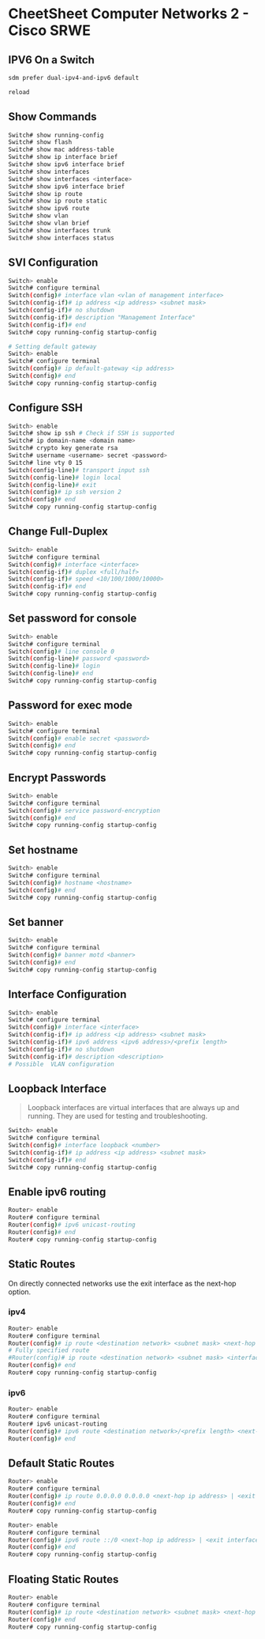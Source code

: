# CheetSheet Computer Networks 2 - Cisco SRWE

## IPV6 On a Switch

```bash
sdm prefer dual-ipv4-and-ipv6 default

reload
```

## Show Commands

```bash
Switch# show running-config
Switch# show flash
Switch# show mac address-table
Switch# show ip interface brief
Switch# show ipv6 interface brief
Switch# show interfaces
Switch# show interfaces <interface>
Switch# show ipv6 interface brief
Switch# show ip route
Switch# show ip route static
Switch# show ipv6 route
Switch# show vlan
Switch# show vlan brief
Switch# show interfaces trunk
Switch# show interfaces status
```

## SVI Configuration

```bash
Switch> enable
Switch# configure terminal
Switch(config)# interface vlan <vlan of management interface>
Switch(config-if)# ip address <ip address> <subnet mask>
Switch(config-if)# no shutdown
Switch(config-if)# description "Management Interface"
Switch(config-if)# end
Switch# copy running-config startup-config

# Setting default gateway
Switch> enable
Switch# configure terminal
Switch(config)# ip default-gateway <ip address>
Switch(config)# end
Switch# copy running-config startup-config
```

## Configure SSH

```bash
Switch> enable
Switch# show ip ssh # Check if SSH is supported
Switch# ip domain-name <domain name>
Switch# crypto key generate rsa
Switch# username <username> secret <password>
Switch# line vty 0 15
Switch(config-line)# transport input ssh
Switch(config-line)# login local
Switch(config-line)# exit
Switch(config)# ip ssh version 2
Switch(config)# end
Switch# copy running-config startup-config
```

## Change Full-Duplex

```bash
Switch> enable
Switch# configure terminal
Switch(config)# interface <interface>
Switch(config-if)# duplex <full/half>
Switch(config-if)# speed <10/100/1000/10000>
Switch(config-if)# end
Switch# copy running-config startup-config
```

## Set password for console

```bash
Switch> enable
Switch# configure terminal
Switch(config)# line console 0
Switch(config-line)# password <password>
Switch(config-line)# login
Switch(config-line)# end
Switch# copy running-config startup-config
```

## Password for exec mode

```bash
Switch> enable
Switch# configure terminal
Switch(config)# enable secret <password>
Switch(config)# end
Switch# copy running-config startup-config
```

## Encrypt Passwords

```bash
Switch> enable
Switch# configure terminal
Switch(config)# service password-encryption
Switch(config)# end
Switch# copy running-config startup-config
```

## Set hostname

```bash
Switch> enable
Switch# configure terminal
Switch(config)# hostname <hostname>
Switch(config)# end
Switch# copy running-config startup-config
```

## Set banner

```bash
Switch> enable
Switch# configure terminal
Switch(config)# banner motd <banner>
Switch(config)# end
Switch# copy running-config startup-config
```

## Interface Configuration

```bash
Switch> enable
Switch# configure terminal
Switch(config)# interface <interface>
Switch(config-if)# ip address <ip address> <subnet mask>
Switch(config-if)# ipv6 address <ipv6 address>/<prefix length>
Switch(config-if)# no shutdown
Switch(config-if)# description <description>
# Possible  VLAN configuration
```

## Loopback Interface

> Loopback interfaces are virtual interfaces that are always up and running. They are used for testing and troubleshooting.

```bash
Switch> enable
Switch# configure terminal
Switch(config)# interface loopback <number>
Switch(config-if)# ip address <ip address> <subnet mask>
Switch(config-if)# end
Switch# copy running-config startup-config
```

## Enable ipv6 routing

```bash
Router> enable
Router# configure terminal
Router(config)# ipv6 unicast-routing
Router(config)# end
Router# copy running-config startup-config
```

## Static Routes

On directly connected networks use the exit interface as the next-hop option.

### ipv4

```bash
Router> enable
Router# configure terminal
Router(config)# ip route <destination network> <subnet mask> <next-hop ip address> | <exit interface>
# Fully specified route
#Router(config)# ip route <destination network> <subnet mask> <interface> <next-hop ip address>
Router(config)# end
Router# copy running-config startup-config
```

### ipv6

```bash
Router> enable
Router# configure terminal
Router# ipv6 unicast-routing
Router(config)# ipv6 route <destination network>/<prefix length> <next-hop ip address> | <exit interface>
Router(config)# end
```

## Default Static Routes

```bash
Router> enable
Router# configure terminal
Router(config)# ip route 0.0.0.0 0.0.0.0 <next-hop ip address> | <exit interface>
Router(config)# end
Router# copy running-config startup-config
```

```bash
Router> enable
Router# configure terminal
Router(config)# ipv6 route ::/0 <next-hop ip address> | <exit interface>
Router(config)# end
Router# copy running-config startup-config
```

## Floating Static Routes

```bash
Router> enable
Router# configure terminal
Router(config)# ip route <destination network> <subnet mask> <next-hop ip address> <administrative distance mostly 5>
Router(config)# end
Router# copy running-config startup-config
```
